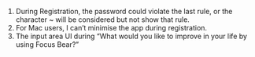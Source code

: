 1. During Registration, the password could violate the last rule, or the character ~ will be considered but not show that rule.
2. For Mac users, I can’t minimise the app during registration.
3. The input area UI during “What would you like to improve in your life by using Focus Bear?”